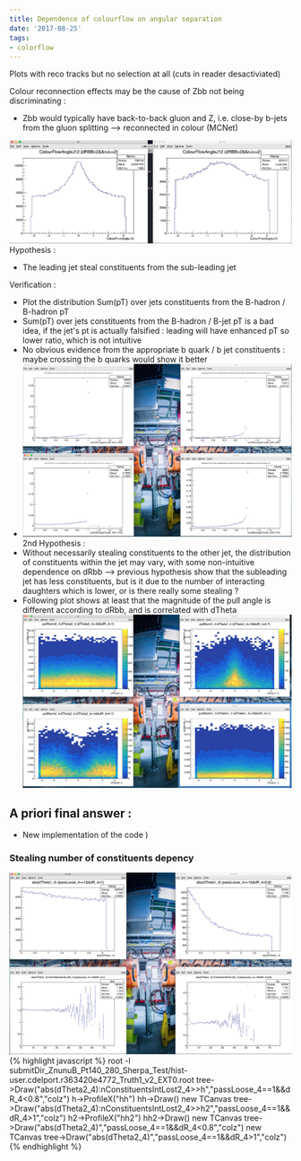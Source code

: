 ```yaml
---
title: Dependence of colourflow on angular separation
date: '2017-08-25'
tags:
- colorflow
---
```

Plots with reco tracks but no selection at all (cuts in reader desactiviated)

Colour reconnection effects may be the cause of Zbb not being discriminating :
* Zbb would typically have back-to-back gluon and Z, i.e. close-by b-jets from the gluon splitting --> reconnected in colour (MCNet)

![IMAGE](/images/q/86C9694EAC85A0C48C9ADB94BF99C2AA.jpg)
Hypothesis :
* The leading jet steal constituents from the sub-leading jet

Verification :
* Plot the distribution Sum(pT) over jets constituents from the B-hadron / B-hadron pT
* Sum(pT) over jets constituents from the B-hadron / B-jet pT is a bad idea, if the jet's pt is actually falsified : leading will have enhanced pT so lower ratio, which is not intuitive
* No obvious evidence from the appropriate b quark / b jet constituents : maybe crossing the b quarks would show it better 
* ![IMAGE](/images/q/26DB0CE74FA4A25A8D68620BD283EC00.jpg)
2nd Hypothesis :
* Without necessarily stealing constituents to the other jet, the distribution of constituents within the jet may vary, with some non-intuitive dependence on dRbb --> previous hypothesis show that the subleading jet has less constituents, but is it due to the number of interacting daughters which is lower, or is there really some stealing ?
* Following plot shows at least that the magnitude of the pull angle is different according to dRbb, and is correlated with dTheta
![IMAGE](/images/q/FB6B747B913692838DD0008A79D078AA.jpg)
## A priori final answer :
* New implementation of the code
)
### Stealing number of constituents depency
![IMAGE](/images/q/872162E03A6C87138A367025C14A47ED.jpg)
{% highlight javascript %}
root -l submitDir_ZnunuB_Pt140_280_Sherpa_Test/hist-user.cdelport.r363420e4772_Truth1_v2_EXT0.root 
tree->Draw("abs(dTheta2_4):nConstituentsIntLost2_4>>h","passLoose_4==1&&dR_4<0.8","colz")
h->ProfileX("hh")
hh->Draw()
new TCanvas
tree->Draw("abs(dTheta2_4):nConstituentsIntLost2_4>>h2","passLoose_4==1&&dR_4>1","colz")
h2->ProfileX("hh2")
hh2->Draw()
new TCanvas
tree->Draw("abs(dTheta2_4)","passLoose_4==1&&dR_4<0.8","colz")
new TCanvas
tree->Draw("abs(dTheta2_4)","passLoose_4==1&&dR_4>1","colz")
{% endhighlight %}

